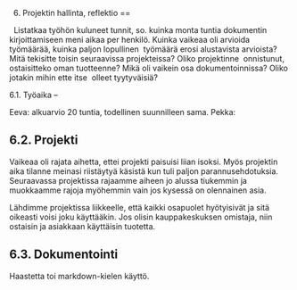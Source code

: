 6. Projektin hallinta, reflektio
==


 
Listatkaa työhön kuluneet tunnit, so. kuinka monta tuntia dokumentin 
kirjoittamiseen meni aikaa per henkilö.
Kuinka vaikeaa oli arvioida työmäärää, kuinka paljon lopullinen 
työmäärä erosi alustavista arvioista?
Mitä tekisitte toisin seuraavissa projekteissa? Oliko projektinne 
onnistunut, ostaisitteko oman tuotteenne?
Mikä oli vaikein osa dokumentoinnissa? Oliko jotakin mihin ette itse 
olleet tyytyväisiä?




6.1. Työaika
–

Eeva: alkuarvio 20 tuntia, todellinen suunnilleen sama. 
Pekka:

6.2. Projekti
--

Vaikeaa oli rajata aihetta, ettei projekti paisuisi liian isoksi. Myös projektin aika tilanne meinasi riistäytyä käsistä kun tuli paljon parannusehdotuksia. Seuraavassa projektissa rajaamme aiheen jo alussa tiukemmin ja muokkaamme rajoja myöhemmin vain jos kysessä on olennainen asia. 

Lähdimme projektissa liikkeelle, että kaikki osapuolet hyötyisivät ja sitä oikeasti voisi joku käyttääkin. Jos olisin kauppakeskuksen omistaja, niin ostaisin ja asiakkaan käyttäisin tuotetta. 

6.3. Dokumentointi
--

Haastetta toi markdown-kielen käyttö.


